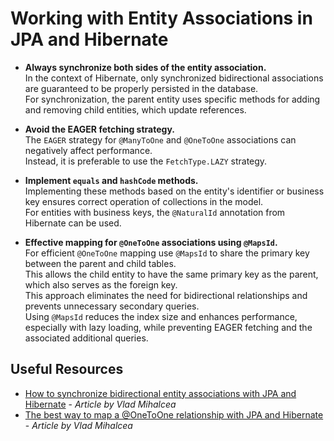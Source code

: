 # Working with Entity Associations in JPA and Hibernate

- **Always synchronize both sides of the entity association.**  
  In the context of Hibernate, only synchronized bidirectional associations are guaranteed to be properly persisted in the database.  
  For synchronization, the parent entity uses specific methods for adding and removing child entities, which update references.

- **Avoid the EAGER fetching strategy.**  
  The `EAGER` strategy for `@ManyToOne` and `@OneToOne` associations can negatively affect performance.  
  Instead, it is preferable to use the `FetchType.LAZY` strategy.

- **Implement `equals` and `hashCode` methods.**  
  Implementing these methods based on the entity's identifier or business key ensures correct operation of collections in the model.  
  For entities with business keys, the `@NaturalId` annotation from Hibernate can be used.

- **Effective mapping for `@OneToOne` associations using `@MapsId`.**  
  For efficient `@OneToOne` mapping use `@MapsId` to share the primary key between the parent and child tables.  
  This allows the child entity to have the same primary key as the parent, which also serves as the foreign key.  
  This approach eliminates the need for bidirectional relationships and prevents unnecessary secondary queries.  
  Using `@MapsId` reduces the index size and enhances performance, especially with lazy loading, while preventing EAGER fetching and the associated additional queries.

## Useful Resources

- [How to synchronize bidirectional entity associations with JPA and Hibernate](https://vladmihalcea.com/jpa-hibernate-synchronize-bidirectional-entity-associations/) - *Article by Vlad Mihalcea*
- [The best way to map a @OneToOne relationship with JPA and Hibernate](https://vladmihalcea.com/the-best-way-to-map-a-onetoone-relationship-with-jpa-and-hibernate/) - *Article by Vlad Mihalcea*
